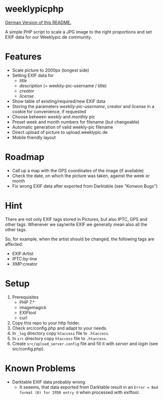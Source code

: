 # weeklypicphp

[German Version of this README.](README_DE.md)

A simple PHP script to scale a JPG image to the right proportions and set EXIF data for our Weeklypic.de community.

# Features

* Scale picture to 2000px (longest side)
* Setting EXIF data for
  * *title*
  * *description* (= weekliy-pic-username / title)
  * *creator*
  * *license*
* Show table of existing/required/new EXIF data
* Storing the parameters *weekliy-pic-username*, *creator* and *license* in a cookie for convenience, if requested
* Choose between *weekly* and *monthly* pic
* Preset week and month numbers for filename (but changeable)
* Automatic generation of valid weekly-pic filename
* Direct upload of picture to upload.weeklypic.de
* Mobile friendly layout

# Roadmap

* Call up a map with the GPS coordinates of the image (if available)
* Check the date, on which the picture was taken, against the week or month
* Fix wrong EXIF data after exported from Darktable (see "Konwon Bugs")

# Hint

There are not only EXIF tags stored in Pictures, but also IPTC, GPS and other tags.
Whenever we say/write EXIF we generally mean also all the other tags.

So, for example, when the artist should be changed, the following tags are affected:
* EXIF:Artist
* IPTC:by-line
* XMP:creator

# Setup

1. Prerequisites
    * PHP 7.*
    * imagemagick
    * EXIFtool
    * curl
1. Copy this repo to your http folder.
2. Check src/config.php and adapt to your needs.
3. In `_log` directory copy `htaccess` file to `.htaccess`.
3. In `src` directory copy `htaccess` file to `.htaccess`.
5. Create `src/upload_server.config` file and fill it with *server* and *login* (see src/config.php).


# Known Problems

* Darktable EXIF data probably wrong.
  * It seeems, that data exported from Darktable result in an `Error = Bad format (0) for IFD0 entry 0` when processed with exiftool.
